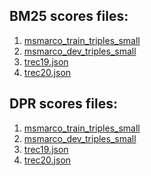 ## BM25 scores files:
  1. [msmarco_train_triples_small]()
  2. [msmarco_dev_triples_small]()
  3. [trec19.json](https://www.dropbox.com/scl/fi/3k63j54ujkkre8q57yyac/4_trec20_bm25_scores.json?rlkey=8z22l15ud4zlbmo0d7w353bcg&dl=0)
  4. [trec20.json](https://www.dropbox.com/scl/fi/mgvh0yydk5cry5du564od/3_trec19_bm25_scores.json?rlkey=xqgwrhtdu8nqux82x5k5gd1tv&dl=0)

## DPR scores files:
  1. [msmarco_train_triples_small]()
  2. [msmarco_dev_triples_small]()
  3. [trec19.json]()
  4. [trec20.json]()
